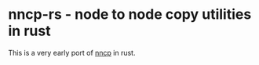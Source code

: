 # nncp-rs - node to node copy utilities in rust

This is a very early port of [nncp](http://nncpgo.org) in rust.